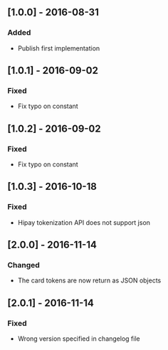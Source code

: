 ## [1.0.0] - 2016-08-31
### Added
- Publish first implementation

## [1.0.1] - 2016-09-02
### Fixed
- Fix typo on constant

## [1.0.2] - 2016-09-02
### Fixed
- Fix typo on constant

## [1.0.3] - 2016-10-18
### Fixed
- Hipay tokenization API does not support json

## [2.0.0] - 2016-11-14
### Changed
- The card tokens are now return as JSON objects

## [2.0.1] - 2016-11-14
### Fixed
- Wrong version specified in changelog file
